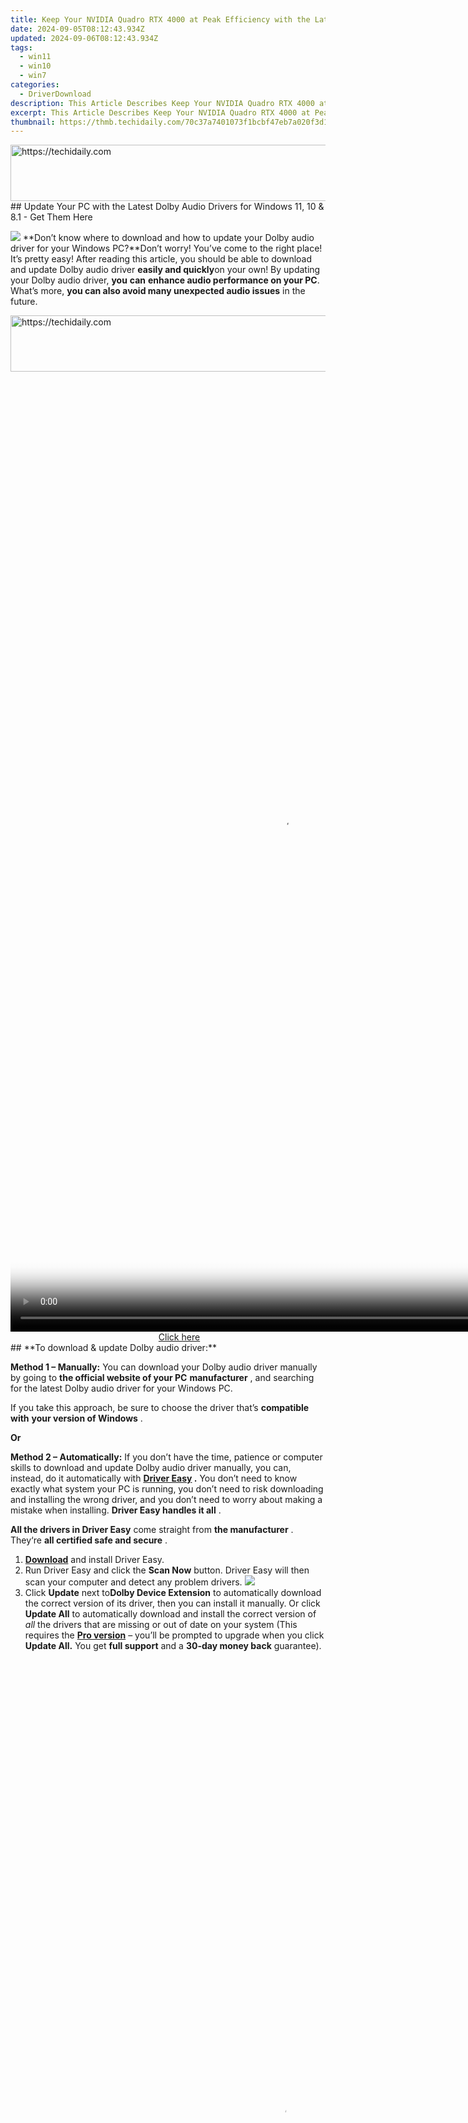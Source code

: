 ```yaml
---
title: Keep Your NVIDIA Quadro RTX 4000 at Peak Efficiency with the Latest Driver Update - Start Here!
date: 2024-09-05T08:12:43.934Z
updated: 2024-09-06T08:12:43.934Z
tags:
  - win11
  - win10
  - win7
categories:
  - DriverDownload
description: This Article Describes Keep Your NVIDIA Quadro RTX 4000 at Peak Efficiency with the Latest Driver Update - Start Here!
excerpt: This Article Describes Keep Your NVIDIA Quadro RTX 4000 at Peak Efficiency with the Latest Driver Update - Start Here!
thumbnail: https://thmb.techidaily.com/70c37a7401073f1bcbf47eb7a020f3d12c21a20e9f862ecf54abef66ad7c8a53.jpg
---
```


<!-- affiliate ads begin -->
<a href="https://aligracehair.sjv.io/c/5597632/2135405/19272" target="_top" id="2135405">
  <img src="//a.impactradius-go.com/display-ad/19272-2135405" border="0" alt="https://techidaily.com" width="728" height="90"/>
</a>
<img height="0" width="0" src="https://aligracehair.sjv.io/i/5597632/2135405/19272" style="position:absolute;visibility:hidden;" border="0" />
<!-- affiliate ads end -->
## Update Your PC with the Latest Dolby Audio Drivers for Windows 11, 10 & 8.1 - Get Them Here

![](https://images.drivereasy.com/wp-content/uploads/2019/01/snap000424-300x186.png)   **Don’t know where to download and how to update your Dolby audio driver for your Windows PC?**Don’t worry! You’ve come to the right place! It’s pretty easy! After reading this article, you should be able to download and update Dolby audio driver **easily and quickly**on your own! By updating your Dolby audio driver, **you**  **can**  **enhance audio performance on your PC**. What’s more, **you can also avoid many unexpected audio issues**  in the future.

<!-- affiliate ads begin -->
<a href="https://appsumo.8odi.net/c/5597632/2118313/7443" target="_top" id="2118313">
  <img src="//a.impactradius-go.com/display-ad/7443-2118313" border="0" alt="https://techidaily.com" width="600" height="90"/>
</a>
<img height="0" width="0" src="https://appsumo.8odi.net/i/5597632/2118313/7443" style="position:absolute;visibility:hidden;" border="0" />
<!-- affiliate ads end -->
<!-- affiliate ads begin -->
<span id="1531879">
					<video width="864" height="1536" style="cursor:pointer"
           poster="//a.impactradius-go.com/display-clicktoplayimage/1531879.png"
           onclick="if(!this.playClicked){this.play();this.setAttribute('controls',true);this.playClicked=true;}">
	   <source src="//a.impactradius-go.com/display-ad/16446-1531879">
	   <img src="//a.impactradius-go.com/display-clicktoplayimage/1531879.png" style="border: none; height: 100%; width: 100%; object-fit: contain">
	</video>
	<div style="width:540px;text-align:center"><a href="javascript:window.open(decodeURIComponent('https%3A%2F%2Flaganoo.pxf.io%2Fc%2F5597632%2F1531879%2F16446'), '_blank');void(0);">Click here</a></div>
</span>
<img height="0" width="0" src="https://imp.pxf.io/i/5597632/1531879/16446" style="position:absolute;visibility:hidden;" border="0" />
<!-- affiliate ads end -->
## **To download & update Dolby audio driver:**

**Method 1 – Manually:**  You can download your Dolby audio driver manually by going to **the official website of your PC** **manufacturer**  , and searching for the latest Dolby audio driver for your Windows PC.

 If you take this approach, be sure to choose the driver that’s **compatible with** **your version of Windows** .

**Or**

**Method 2 – Automatically:**   If you don’t have the time, patience or computer skills to download and update Dolby audio driver manually, you can, instead, do it automatically with **[Driver Easy](https://tools.techidaily.com/drivereasy/download/) .**  You don’t need to know exactly what system your PC is running, you don’t need to risk downloading and installing the wrong driver, and you don’t need to worry about making a mistake when installing. **Driver Easy handles it all** .

**All the drivers in Driver Easy** come straight from **the manufacturer** . They‘re **all certified safe and secure** .

1. **[Download](https://tools.techidaily.com/drivereasy/download/)**  and install Driver Easy.
2. Run Driver Easy and click the **Scan Now**  button. Driver Easy will then scan your computer and detect any problem drivers. ![](https://images.drivereasy.com/wp-content/uploads/2019/01/snap000425.png)
3. Click **Update**  next to**Dolby Device Extension** to automatically download the correct version of its driver, then you can install it manually. Or click **Update All**  to automatically download and install the correct version of _all_  the drivers that are missing or out of date on your system (This requires the **[Pro version](https://tools.techidaily.com/drivereasy/download/)**  – you’ll be prompted to upgrade when you click **Update All.** You get **full support**  and a **30-day money back**  guarantee).  
<!-- affiliate ads begin -->
<span id="1516072">
					<video width="864" height="1536" style="cursor:pointer"
           poster="//a.impactradius-go.com/display-clicktoplayimage/1516072.png"
           onclick="if(!this.playClicked){this.play();this.setAttribute('controls',true);this.playClicked=true;}">
	   <source src="//a.impactradius-go.com/display-ad/16446-1516072">
	   <img src="//a.impactradius-go.com/display-clicktoplayimage/1516072.png" style="border: none; height: 100%; width: 100%; object-fit: contain">
	</video>
	<div style="width:540px;text-align:center"><a href="javascript:window.open(decodeURIComponent('https%3A%2F%2Flaganoo.pxf.io%2Fc%2F5597632%2F1516072%2F16446'), '_blank');void(0);">Click here</a></div>
</span>
<img height="0" width="0" src="https://imp.pxf.io/i/5597632/1516072/16446" style="position:absolute;visibility:hidden;" border="0" />
<!-- affiliate ads end -->
![](https://images.drivereasy.com/wp-content/uploads/2019/01/snap000426.png)  
 You can do this for free if you like, but it’s partly manual.  
<!-- affiliate ads begin -->
<a href="https://aligracehair.sjv.io/c/5597632/2115927/19272" target="_top" id="2115927">
  <img src="//a.impactradius-go.com/display-ad/19272-2115927" border="0" alt="https://techidaily.com" width="125" height="90"/>
</a>
<img height="0" width="0" src="https://aligracehair.sjv.io/i/5597632/2115927/19272" style="position:absolute;visibility:hidden;" border="0" />
<!-- affiliate ads end -->
 If you need assistance, please contact **Driver Easy’s support team** at [**support@drivereasy.com**](https://tools.techidaily.com/drivereasy/download/) .

* [Drivers](https://tools.techidaily.com/drivereasy/download/)
* [Windows](https://tools.techidaily.com/drivereasy/download/)

<ins class="adsbygoogle"
     style="display:block"
     data-ad-format="autorelaxed"
     data-ad-client="ca-pub-7571918770474297"
     data-ad-slot="1223367746"></ins>



<ins class="adsbygoogle"
     style="display:block"
     data-ad-client="ca-pub-7571918770474297"
     data-ad-slot="8358498916"
     data-ad-format="auto"
     data-full-width-responsive="true"></ins>

<span class="atpl-alsoreadstyle">Also read:</span>
<div><ul>
<li><a href="https://tiktok-clips.techidaily.com/new-2024-approved-avoid-frustration-correct-a-mistaken-tiktok-reset/"><u>[New] 2024 Approved  Avoid Frustration – Correct a Mistaken TikTok Reset</u></a></li>
<li><a href="https://fox-hovers.techidaily.com/new-2024-approved-the-earning-trajectory-of-youtube-star-pewdopeep/"><u>[New] 2024 Approved  The Earning Trajectory of YouTube Star PewDoPeep</u></a></li>
<li><a href="https://fox-info.techidaily.com/new-gopro-hero5-black-vs-sjcam-sj7-star-for-2024/"><u>[New] GoPro Hero5 Black Vs SJCAM SJ7 Star for 2024</u></a></li>
<li><a href="https://fox-http.techidaily.com/new-navigating-live-broadcast-platforms-simplified-for-2024/"><u>[New] Navigating Live Broadcast Platforms Simplified for 2024</u></a></li>
<li><a href="https://ios-pokemon-go.techidaily.com/additional-tips-about-sinnoh-stone-for-apple-iphone-12-pro-max-drfone-by-drfone-virtual-ios/"><u>Additional Tips About Sinnoh Stone For Apple iPhone 12 Pro Max | Dr.fone</u></a></li>
<li><a href="https://mondly-stories.techidaily.com/babelburst-at-expo-dubai-2020-language-learnings-next-step/"><u>BabelBurst at Expo Dubai 2020: Language Learning's Next Step</u></a></li>
<li><a href="https://win-amazing.techidaily.com/beat-amd-radeon-rx-560-drivers-woes-in-windows-11-10-8-and-7-step-by-step-solutions/"><u>Beat AMD Radeon RX 560 Drivers Woes in Windows 11, 10, 8 & 7: Step-by-Step Solutions</u></a></li>
<li><a href="https://win-amazing.techidaily.com/comprehensive-solutions-to-hp-monitor-driver-troubles-under-microsoft-windows-1087/"><u>Comprehensive Solutions to HP Monitor Driver Troubles Under Microsoft Windows 10/8/7</u></a></li>
<li><a href="https://win-amazing.techidaily.com/download-and-setup-fresh-drivers-for-the-amd-radeon-hd-7870-under-microsofts-newest-os-windows-11/"><u>Download and Setup: Fresh Drivers for the AMD Radeon HD 지오스티브 7870 Under Microsoft's Newest OS, Windows 11</u></a></li>
<li><a href="https://win-amazing.techidaily.com/download-and-update-corsair-h80i-v2-controller-programs/"><u>Download and Update Corsair H80i v2 Controller Programs</u></a></li>
<li><a href="https://win-amazing.techidaily.com/download-the-free-qualcomm-atheros-ar938x-drivers-instantly-get-them-now/"><u>Download the Free Qualcomm Atheros AR938X Drivers Instantly – Get Them Now</u></a></li>
<li><a href="https://remote-screen-capture.techidaily.com/expert-configuration-clock-integration-for-streaming-software/"><u>Expert Configuration  Clock Integration for Streaming Software</u></a></li>
<li><a href="https://techno-recovery.techidaily.com/explore-our-favorite-gratis-linguistic-learning-applications-top-picks/"><u>Explore Our Favorite Gratis Linguistic Learning Applications - Top Picks</u></a></li>
<li><a href="https://win-amazing.techidaily.com/fix-guide-reestablishing-inbuilt-printer-and-scanning-functions-in-windows-10-os/"><u>Fix Guide: Reestablishing Inbuilt Printer and Scanning Functions in Windows 10 OS</u></a></li>
<li><a href="https://win-amazing.techidaily.com/get-started-fast-essential-downloads-and-tips-for-new-corsair-mice-users/"><u>Get Started Fast: Essential Downloads & Tips for New Corsair Mice Users</u></a></li>
<li><a href="https://win-amazing.techidaily.com/get-the-latest-nvidia-1080-graphics-card-driver-for-your-windows-10-system/"><u>Get the Latest NVIDIA 1080 Graphics Card Driver for Your Windows 10 System</u></a></li>
<li><a href="https://win-amazing.techidaily.com/get-the-latest-upgrade-amd-rx-580-driver-downloads-made-easy/"><u>Get the Latest Upgrade: AMD RX 580 Driver Downloads Made Easy</u></a></li>
<li><a href="https://android-transfer.techidaily.com/how-to-transfer-photos-from-xiaomi-redmi-note-13-pro-5g-to-samsung-galaxy-s21-ultra-drfone-by-drfone-transfer-from-android-transfer-from-android/"><u>How to Transfer Photos From Xiaomi Redmi Note 13 Pro 5G to Samsung Galaxy S21 Ultra | Dr.fone</u></a></li>
<li><a href="https://win-amazing.techidaily.com/how-to-update-and-install-aoc-graphics-card-drivers-for-windows-users-versions-11108/"><u>How to Update & Install AOC Graphics Card Drivers for Windows Users (Versions 11/10/8)</u></a></li>
<li><a href="https://win-amazing.techidaily.com/hp-officejet-pro-9015-drivers-free-download-and-latest-version/"><u>HP OfficeJet Pro 9015 Drivers - Free Download and Latest Version</u></a></li>
<li><a href="https://review-topics.techidaily.com/in-2024-how-to-change-netflix-location-to-get-more-country-version-on-samsung-galaxy-xcover-7-drfone-by-drfone-virtual-android/"><u>In 2024, How to Change Netflix Location to Get More Country Version On Samsung Galaxy XCover 7 | Dr.fone</u></a></li>
<li><a href="https://win-amazing.techidaily.com/mastering-the-installation-of-arduino-drivers-on-windows-platforms/"><u>Mastering the Installation of Arduino Drivers on Windows Platforms</u></a></li>
<li><a href="https://win-amazing.techidaily.com/quick-driver-solutions-for-your-wireless-connectivity-needs/"><u>Quick Driver Solutions for Your Wireless Connectivity Needs</u></a></li>
<li><a href="https://win-amazing.techidaily.com/quick-guide-to-downloading-and-setting-up-bcm20702a0-drivers-on-windows/"><u>Quick Guide to Downloading and Setting Up BCM20702A0 Drivers on Windows</u></a></li>
<li><a href="https://win-amazing.techidaily.com/resolving-hp-beat-audio-driver-problems-on-windows-10-8-and-7-complete-guide/"><u>Resolving HP Beat Audio Driver Problems on Windows 10, 8 & 7 - Complete Guide</u></a></li>
<li><a href="https://techidaily.com/s18-pro-video-recovery-recover-deleted-videos-from-s18-pro-by-fonelab-android-recover-video/"><u>S18 Pro Video Recovery - Recover Deleted Videos from S18 Pro</u></a></li>
<li><a href="https://youtube-zero.techidaily.com/-on-mastering-the-art-of-illumination-for-youtube-videos/"><u>Shine On  Mastering the Art of Illumination for YouTube Videos</u></a></li>
<li><a href="https://printer-issues.techidaily.com/simple-guide-to-mfc-9330cdw-setup/"><u>Simple Guide to MFC-9330CDW Setup</u></a></li>
<li><a href="https://win-amazing.techidaily.com/solution-guide-for-xbox-controller-connectivity-errors-on-windows-pcs-win-1087/"><u>Solution Guide for Xbox Controller Connectivity Errors on Windows PCs (Win 10/8/7)</u></a></li>
<li><a href="https://win-amazing.techidaily.com/1722976635128-speedy-installation-process-for-the-latest-lexar-usb-drivers-get-yours-today/"><u>Speedy Installation Process for the Latest Lexar USB Drivers - Get Yours Today!</u></a></li>
<li><a href="https://win-amazing.techidaily.com/step-by-step-guide-to-getting-your-epson-printer-ready-in-windows/"><u>Step-by-Step Guide to Getting Your Epson Printer Ready in Windows</u></a></li>
<li><a href="https://win-amazing.techidaily.com/step-by-step-guide-downloading-and-updating-insignia-bluetooth-driver-in-windows-os/"><u>Step-by-Step Guide: Downloading and Updating Insignia Bluetooth Driver in Windows OS</u></a></li>
<li><a href="https://win-amazing.techidaily.com/step-by-step-guide-update-logitech-c920-webcam-drivers-on-windows-operating-systems-windows-11-10-and-8/"><u>Step-by-Step Guide: Update Logitech C920 Webcam Drivers on Windows Operating Systems (Windows 11, 10 & 8)</u></a></li>
<li><a href="https://win-amazing.techidaily.com/step-by-step-guide-updating-your-nvidia-geforce-gtx-1660-graphics-card-drivers/"><u>Step-by-Step Guide: Updating Your NVIDIA GeForce GTX 1660 Graphics Card Drivers</u></a></li>
<li><a href="https://android-location-track.techidaily.com/top-5-tracking-apps-to-track-xiaomi-redmi-13c-5g-without-them-knowing-drfone-by-drfone-virtual-android/"><u>Top 5 Tracking Apps to Track Xiaomi Redmi 13C 5G without Them Knowing | Dr.fone</u></a></li>
<li><a href="https://ai-vdieo-software.techidaily.com/unleash-creativity-the-10-most-popular-animated-text-creators/"><u>Unleash Creativity The 10 Most Popular Animated Text Creators</u></a></li>
<li><a href="https://win-amazing.techidaily.com/when-multiple-centrifugal-pumps-operate-in-parallel-they-share-the-same-head-but-distribute-the-total-flow-rate-among-them/"><u>When Multiple Centrifugal Pumps Operate in Parallel, They Share the Same Head but Distribute the Total Flow Rate Among Them.</u></a></li>
</ul></div>
